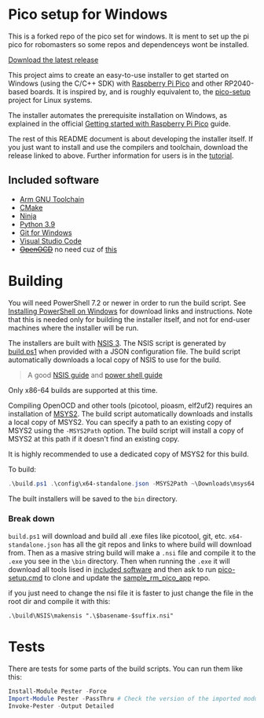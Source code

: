 # Pico setup for Windows

This is a forked repo of the pico set for windows. It is ment to set up the pi pico for robomasters so some repos and dependenceys wont be installed.

[Download the latest release](https://github.com/raspberrypi/pico-setup-windows/releases/latest/download/pico-setup-windows-x64-standalone.exe)

This project aims to create an easy-to-use installer to get started on Windows (using the C/C++ SDK) with [Raspberry Pi Pico](https://www.raspberrypi.com/products/raspberry-pi-pico/) and other RP2040-based boards. It is inspired by, and is roughly equivalent to, the [pico-setup](https://github.com/raspberrypi/pico-setup) project for Linux systems.

The installer automates the prerequisite installation on Windows, as explained in the official [Getting started with Raspberry Pi Pico](https://datasheets.raspberrypi.com/pico/getting-started-with-pico.pdf) guide.

The rest of this README document is about developing the installer itself. If you just want to install and use the compilers and toolchain, download the release linked to above. Further information for users is in the [tutorial](docs/tutorial.md).

## Included software

- [Arm GNU Toolchain](https://developer.arm.com/tools-and-software/open-source-software/developer-tools/gnu-toolchain/gnu-rm/downloads)
- [CMake](https://cmake.org/download/)
- [Ninja](https://github.com/ninja-build/ninja/releases)
- [Python 3.9](https://www.python.org/downloads/windows/)
- [Git for Windows](https://git-scm.com/download/win)
- [Visual Studio Code](https://code.visualstudio.com/)
- ~~[OpenOCD](https://github.com/openocd-org/openocd/)~~ no need cuz of [this](https://github.com/essele/pico_debug/releases/tag/v0.3)

# Building

You will need PowerShell 7.2 or newer in order to run the build script. See [Installing PowerShell on Windows](https://learn.microsoft.com/en-us/powershell/scripting/install/installing-powershell-on-windows) for download links and instructions. Note that this is needed only for building the installer itself, and not for end-user machines where the installer will be run.

The installers are built with [NSIS 3](https://nsis.sourceforge.io/Download). The NSIS script is generated by [build.ps1](build.ps1) when provided with a JSON configuration file. The build script automatically downloads a local copy of NSIS to use for the build.

> A good [NSIS guide](https://nsis.sourceforge.io/Simple_tutorials)
and [power shell guide](https://www.tutorialspoint.com/powershell/powershell_quick_guide.htm)

Only x86-64 builds are supported at this time.

Compiling OpenOCD and other tools (picotool, pioasm, elf2uf2) requires an installation of [MSYS2](https://www.msys2.org/). The build script automatically downloads and installs a local copy of MSYS2. You can specify a path to an existing copy of MSYS2 using the `-MSYS2Path` option. The build script will install a copy of MSYS2 at this path if it doesn't find an existing copy.

It is highly recommended to use a dedicated copy of MSYS2 for this build.

To build:

```powershell
.\build.ps1 .\config\x64-standalone.json -MSYS2Path ~\Downloads\msys64
```

The built installers will be saved to the `bin` directory.


### Break down
`build.ps1` will download and build all .exe files like picotool, git, etc.
`x64-standalone.json` has all the git repos and links to where build will 
download from. Then as a masive string build will make a `.nsi` file and
compile it to the `.exe` you see in the `\bin` directory. Then when running
the `.exe` it will download all tools lised in [included software](#included-software) and then ask to run 
[pico-setup.cmd](https://github.com/agmui/rm-pico-setup-windows/blob/master/packages/pico-setup-windows/pico-setup.cmd)
 to clone and update
the [sample_rm_pico_app](https://github.com/agmui/sample_rm_pico_app) repo.

if you just need to change the nsi file it is faster to just change the file 
in the root dir and compile it with this:
```
.\build\NSIS\makensis ".\$basename-$suffix.nsi"
```

# Tests

There are tests for some parts of the build scripts. You can run them like this:

```powershell
Install-Module Pester -Force
Import-Module Pester -PassThru # Check the version of the imported module -- we need v5 or greater
Invoke-Pester -Output Detailed
```
